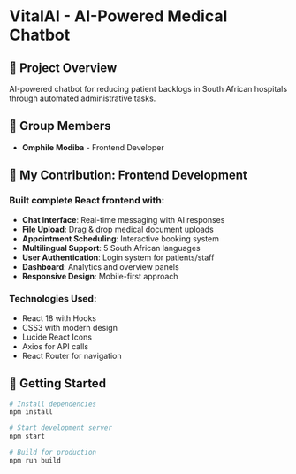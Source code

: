 # VitalAI - AI-Powered Medical Chatbot

## 🏥 Project Overview
AI-powered chatbot for reducing patient backlogs in South African hospitals through automated administrative tasks.

## 👥 Group Members
- **Omphile Modiba** - Frontend Developer


## 🎯 My Contribution: Frontend Development

### Built complete React frontend with:
- **Chat Interface**: Real-time messaging with AI responses
- **File Upload**: Drag & drop medical document uploads
- **Appointment Scheduling**: Interactive booking system
- **Multilingual Support**: 5 South African languages
- **User Authentication**: Login system for patients/staff
- **Dashboard**: Analytics and overview panels
- **Responsive Design**: Mobile-first approach

### Technologies Used:
- React 18 with Hooks
- CSS3 with modern design
- Lucide React Icons
- Axios for API calls
- React Router for navigation

## 🚀 Getting Started

```bash
# Install dependencies
npm install

# Start development server
npm start

# Build for production
npm run build